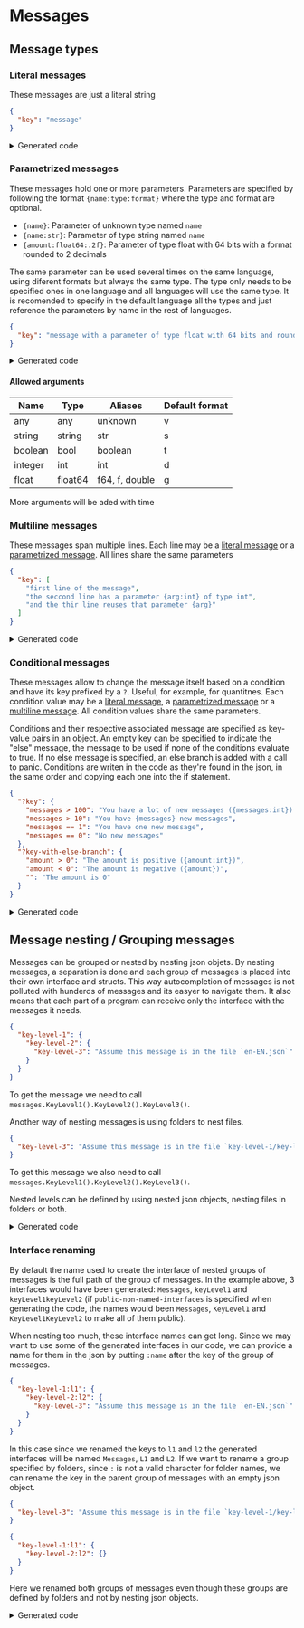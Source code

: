 # Messages

## Message types

### Literal messages

These messages are just a literal string

```json
{
  "key": "message"
}
```

<details>
  <summary>Generated code</summary>

```go
/** Code generated using https://github.com/MrNemo64/go-n-i18n
* Any changes to this file will be lost on the next tool run */

package lang

import (
	"fmt"
	"strings"
)

func MessagesFor(tag string) (Messages, bool) {
	switch strings.ReplaceAll(tag, "_", "-") {
	case "en-EN":
		return en_EN_Messages{}, true
	}
	return nil, false
}

func MessagesForMust(tag string) Messages {
	switch strings.ReplaceAll(tag, "_", "-") {
	case "en-EN":
		return en_EN_Messages{}
	}
	panic(fmt.Errorf("unknwon language tag: " + tag))
}

func MessagesForOrDefault(tag string) Messages {
	switch strings.ReplaceAll(tag, "_", "-") {
	case "en-EN":
		return en_EN_Messages{}
	}
	return en_EN_Messages{}
}

type Messages interface {
	Key() string
}

type en_EN_Messages struct{}

func (en_EN_Messages) Key() string {
	return "message"
}
```

</details>

### Parametrized messages

These messages hold one or more parameters. Parameters are specified by following the format `{name:type:format}` where the type and format are optional.

- `{name}`: Parameter of unknown type named `name`
- `{name:str}`: Parameter of type string named `name`
- `{amount:float64:.2f}`: Parameter of type float with 64 bits with a format rounded to 2 decimals

The same parameter can be used several times on the same language, using diferent formats but always the same type. The type only needs to be specified ones in one language and all languages will use the same type. It is recomended to specify in the default language all the types and just reference the parameters by name in the rest of languages.

```json
{
  "key": "message with a parameter of type float with 64 bits and rounded to 2 decimals {value:float64:.2f}"
}
```

<details>
  <summary>Generated code</summary>

```go
/** Code generated using https://github.com/MrNemo64/go-n-i18n
 * Any changes to this file will be lost on the next tool run */

package lang

import (
    "fmt"
    "strings"
)

func MessagesFor(tag string) (Messages, bool) {
    switch strings.ReplaceAll(tag, "_", "-") {
    case "en-EN":
        return en_EN_Messages{}, true
    }
    return nil, false
}

func MessagesForMust(tag string) Messages {
    switch strings.ReplaceAll(tag, "_", "-") {
    case "en-EN":
        return en_EN_Messages{}
    }
    panic(fmt.Errorf("unknwon language tag: " + tag))
}

func MessagesForOrDefault(tag string) Messages {
    switch strings.ReplaceAll(tag, "_", "-") {
    case "en-EN":
        return en_EN_Messages{}
    }
    return en_EN_Messages{}
}

type Messages interface{
    Key(value float64) string
}

type en_EN_Messages struct{}
func (en_EN_Messages) Key(value float64) string {
    return fmt.Sprintf("message with a parameter of type float with 64 bits and rounded to 2 decimals %.2f", value)
}
```

</details>

#### Allowed arguments

| Name    | Type    | Aliases        | Default format |
| ------- | ------- | -------------- | -------------- |
| any     | any     | unknown        | v              |
| string  | string  | str            | s              |
| boolean | bool    | boolean        | t              |
| integer | int     | int            | d              |
| float   | float64 | f64, f, double | g              |

More arguments will be aded with time

### Multiline messages

These messages span multiple lines. Each line may be a [literal message](#literal-messages) or a [parametrized message](#parametrized-messages). All lines share the same parameters

```json
{
  "key": [
    "first line of the message",
    "the seccond line has a parameter {arg:int} of type int",
    "and the thir line reuses that parameter {arg}"
  ]
}
```

<details>
  <summary>Generated code</summary>

```go
/** Code generated using https://github.com/MrNemo64/go-n-i18n
 * Any changes to this file will be lost on the next tool run */

package lang

import (
	"fmt"
	"strings"
)

func MessagesFor(tag string) (Messages, bool) {
	switch strings.ReplaceAll(tag, "_", "-") {
	case "en-EN":
		return en_EN_Messages{}, true
	}
	return nil, false
}

func MessagesForMust(tag string) Messages {
	switch strings.ReplaceAll(tag, "_", "-") {
	case "en-EN":
		return en_EN_Messages{}
	}
	panic(fmt.Errorf("unknwon language tag: " + tag))
}

func MessagesForOrDefault(tag string) Messages {
	switch strings.ReplaceAll(tag, "_", "-") {
	case "en-EN":
		return en_EN_Messages{}
	}
	return en_EN_Messages{}
}

type Messages interface {
	Key(arg int) string
}

type en_EN_Messages struct{}

func (en_EN_Messages) Key(arg int) string {
	return "first line of the message" + "\n" +
		fmt.Sprintf("the seccond line has a parameter %d of type int", arg) + "\n" +
		fmt.Sprintf("and the thir line reuses that parameter %d", arg)
}
```

</details>

### Conditional messages

These messages allow to change the message itself based on a condition and have its key prefixed by a `?`. Useful, for example, for quantitnes. Each condition value may be a [literal message](#literal-messages), a [parametrized message](#parametrized-messages) or a [multiline message](#multiline-messages). All condition values share the same parameters.

Conditions and their respective associated message are specified as key-value pairs in an object. An empty key can be specified to indicate the "else" message, the message to be used if none of the conditions evaluate to true. If no else message is specified, an else branch is added with a call to panic. Conditions are writen in the code as they're found in the json, in the same order and copying each one into the if statement.

```json
{
  "?key": {
    "messages > 100": "You have a lot of new messages ({messages:int})!",
    "messages > 10": "You have {messages} new messages",
    "messages == 1": "You have one new message",
    "messages == 0": "No new messages"
  },
  "?key-with-else-branch": {
    "amount > 0": "The amount is positive ({amount:int})",
    "amount < 0": "The amount is negative ({amount})",
    "": "The amount is 0"
  }
}
```

<details>
  <summary>Generated code</summary>

```go
/** Code generated using https://github.com/MrNemo64/go-n-i18n
 * Any changes to this file will be lost on the next tool run */

package lang

import (
	"fmt"
	"strings"
)

func MessagesFor(tag string) (Messages, bool) {
	switch strings.ReplaceAll(tag, "_", "-") {
	case "en-EN":
		return en_EN_Messages{}, true
	}
	return nil, false
}

func MessagesForMust(tag string) Messages {
	switch strings.ReplaceAll(tag, "_", "-") {
	case "en-EN":
		return en_EN_Messages{}
	}
	panic(fmt.Errorf("unknwon language tag: " + tag))
}

func MessagesForOrDefault(tag string) Messages {
	switch strings.ReplaceAll(tag, "_", "-") {
	case "en-EN":
		return en_EN_Messages{}
	}
	return en_EN_Messages{}
}

type Messages interface {
	Key(messages int) string
	KeyWithElseBranch(amount int) string
}

type en_EN_Messages struct{}

func (en_EN_Messages) Key(messages int) string {
	if messages > 100 {
		return fmt.Sprintf("You have a lot of new messages (%d)!", messages)
	} else if messages > 10 {
		return fmt.Sprintf("You have %d new messages", messages)
	} else if messages == 1 {
		return "You have one new message"
	} else if messages == 0 {
		return "No new messages"
	} else {
		panic(fmt.Errorf("no condition was true in conditional"))
	}
}
func (en_EN_Messages) KeyWithElseBranch(amount int) string {
	if amount > 0 {
		return fmt.Sprintf("The amount is positive (%d)", amount)
	} else if amount < 0 {
		return fmt.Sprintf("The amount is negative (%d)", amount)
	} else {
		return "The amount is 0"
	}
}
```

</details>

## Message nesting / Grouping messages

Messages can be grouped or nested by nesting json objets.
By nesting messages, a separation is done and each group of messages is placed into their own interface and structs.
This way autocompletion of messages is not polluted with hunderds of messages and its easyer to navigate them.
It also means that each part of a program can receive only the interface with the messages it needs.

```json
{
  "key-level-1": {
    "key-level-2": {
      "key-level-3": "Assume this message is in the file `en-EN.json`"
    }
  }
}
```

To get the message we need to call `messages.KeyLevel1().KeyLevel2().KeyLevel3()`.

Another way of nesting messages is using folders to nest files.

```json
{
  "key-level-3": "Assume this message is in the file `key-level-1/key-level-2/en-EN.json`"
}
```

To get this message we also need to call `messages.KeyLevel1().KeyLevel2().KeyLevel3()`.

Nested levels can be defined by using nested json objects, nesting files in folders or both.

<details>
  <summary>Generated code</summary>

```go
/** Code generated using https://github.com/MrNemo64/go-n-i18n
 * Any changes to this file will be lost on the next tool run */

package lang

import (
	"fmt"
	"strings"
)

func MessagesFor(tag string) (Messages, bool) {
	switch strings.ReplaceAll(tag, "_", "-") {
	case "en-EN":
		return en_EN_Messages{}, true
	}
	return nil, false
}

func MessagesForMust(tag string) Messages {
	switch strings.ReplaceAll(tag, "_", "-") {
	case "en-EN":
		return en_EN_Messages{}
	}
	panic(fmt.Errorf("unknwon language tag: " + tag))
}

func MessagesForOrDefault(tag string) Messages {
	switch strings.ReplaceAll(tag, "_", "-") {
	case "en-EN":
		return en_EN_Messages{}
	}
	return en_EN_Messages{}
}

type Messages interface {
	KeyLevel1() keyLevel1
}
type keyLevel1 interface {
	KeyLevel2() keyLevel1keyLevel2
}
type keyLevel1keyLevel2 interface {
	KeyLevel3() string
}

type en_EN_Messages struct{}

func (en_EN_Messages) KeyLevel1() keyLevel1 {
	return en_EN_keyLevel1{}
}

type en_EN_keyLevel1 struct{}

func (en_EN_keyLevel1) KeyLevel2() keyLevel1keyLevel2 {
	return en_EN_keyLevel1keyLevel2{}
}

type en_EN_keyLevel1keyLevel2 struct{}

func (en_EN_keyLevel1keyLevel2) KeyLevel3() string {
	return "Assume this message is in the file `en-EN.json`"
}
```

</details>

### Interface renaming

By default the name used to create the interface of nested groups of messages is the full path of the group of messages.
In the example above, 3 interfaces would have been generated: `Messages`, `keyLevel1` and `keyLevel1keyLevel2` (if `public-non-named-interfaces` is specified when generating the code, the names would been `Messages`, `KeyLevel1` and `KeyLevel1KeyLevel2` to make all of them public).

When nesting too much, these interface names can get long.
Since we may want to use some of the generated interfaces in our code, we can provide a name for them in the json by putting `:name` after the key of the group of messages.

```json
{
  "key-level-1:l1": {
    "key-level-2:l2": {
      "key-level-3": "Assume this message is in the file `en-EN.json`"
    }
  }
}
```

In this case since we renamed the keys to `l1` and `l2` the generated interfaces will be named `Messages`, `L1` and `L2`.
If we want to rename a group specified by folders, since `:` is not a valid character for folder names, we can rename the key in the parent group of messages with an empty json object.

```json
{
  "key-level-3": "Assume this message is in the file `key-level-1/key-level-2/en-EN.json`"
}
```

```json
{
  "key-level-1:l1": {
    "key-level-2:l2": {}
  }
}
```

Here we renamed both groups of messages even though these groups are defined by folders and not by nesting json objects.

<details>
  <summary>Generated code</summary>

```go
/** Code generated using https://github.com/MrNemo64/go-n-i18n
 * Any changes to this file will be lost on the next tool run */

package lang

import (
	"fmt"
	"strings"
)

func MessagesFor(tag string) (Messages, bool) {
	switch strings.ReplaceAll(tag, "_", "-") {
	case "en-EN":
		return en_EN_Messages{}, true
	}
	return nil, false
}

func MessagesForMust(tag string) Messages {
	switch strings.ReplaceAll(tag, "_", "-") {
	case "en-EN":
		return en_EN_Messages{}
	}
	panic(fmt.Errorf("unknwon language tag: " + tag))
}

func MessagesForOrDefault(tag string) Messages {
	switch strings.ReplaceAll(tag, "_", "-") {
	case "en-EN":
		return en_EN_Messages{}
	}
	return en_EN_Messages{}
}

type Messages interface {
	KeyLevel1() L1
}
type L1 interface {
	KeyLevel2() L2
}
type L2 interface {
	KeyLevel3() string
}

type en_EN_Messages struct{}

func (en_EN_Messages) KeyLevel1() L1 {
	return en_EN_L1{}
}

type en_EN_L1 struct{}

func (en_EN_L1) KeyLevel2() L2 {
	return en_EN_L2{}
}

type en_EN_L2 struct{}

func (en_EN_L2) KeyLevel3() string {
	return "Assume this message is in the file `en-EN.json`"
}
```

</details>
